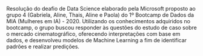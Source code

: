 Resolução do deafio de Data Science elaborado pela Microsoft proposto ao grupo 4 (Gabriela, Aline, Thais, Aline e Paola) do 1º Bootcamp de Dados da MIA (Mulheres em IA) - 2020. Utilizando os conhecimentos adquiridos no bootcamp, o grupo buscou responder às questões do estudo de caso sobre o mercado cinematográfico, oferecendo interpretações com base em dados, e desenvolveu modelos de Machine Learning a fim de identificar padrões e realizar predições.

